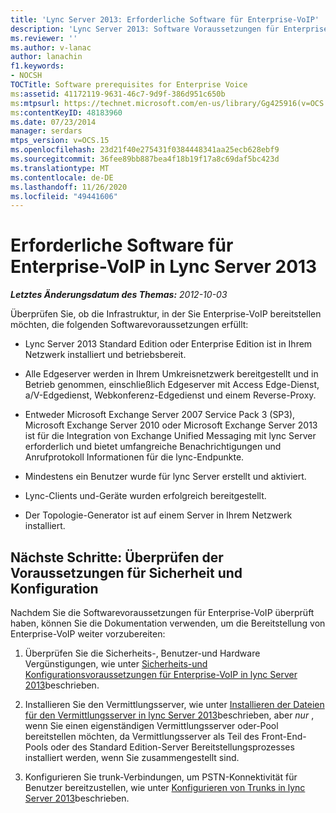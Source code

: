 ```yaml
---
title: 'Lync Server 2013: Erforderliche Software für Enterprise-VoIP'
description: 'Lync Server 2013: Software Voraussetzungen für Enterprise-VoIP'
ms.reviewer: ''
ms.author: v-lanac
author: lanachin
f1.keywords:
- NOCSH
TOCTitle: Software prerequisites for Enterprise Voice
ms:assetid: 41172119-9631-46c7-9d9f-386d951c650b
ms:mtpsurl: https://technet.microsoft.com/en-us/library/Gg425916(v=OCS.15)
ms:contentKeyID: 48183960
ms.date: 07/23/2014
manager: serdars
mtps_version: v=OCS.15
ms.openlocfilehash: 23d21f40e275431f0384448341aa25ecb628ebf9
ms.sourcegitcommit: 36fee89bb887bea4f18b19f17a8c69daf5bc423d
ms.translationtype: MT
ms.contentlocale: de-DE
ms.lasthandoff: 11/26/2020
ms.locfileid: "49441606"
---
```

# <a name="software-prerequisites-for-enterprise-voice-in-lync-server-2013"></a>Erforderliche Software für Enterprise-VoIP in Lync Server 2013

<div data-xmlns="http://www.w3.org/1999/xhtml">

<div class="topic" data-xmlns="http://www.w3.org/1999/xhtml" data-msxsl="urn:schemas-microsoft-com:xslt" data-cs="https://msdn.microsoft.com/">

<div data-asp="https://msdn2.microsoft.com/asp">



</div>

<div id="mainSection">

<div id="mainBody">

<span> </span>

_**Letztes Änderungsdatum des Themas:** 2012-10-03_

Überprüfen Sie, ob die Infrastruktur, in der Sie Enterprise-VoIP bereitstellen möchten, die folgenden Softwarevoraussetzungen erfüllt:

  - Lync Server 2013 Standard Edition oder Enterprise Edition ist in Ihrem Netzwerk installiert und betriebsbereit.

  - Alle Edgeserver werden in Ihrem Umkreisnetzwerk bereitgestellt und in Betrieb genommen, einschließlich Edgeserver mit Access Edge-Dienst, a/V-Edgedienst, Webkonferenz-Edgedienst und einem Reverse-Proxy.

  - Entweder Microsoft Exchange Server 2007 Service Pack 3 (SP3), Microsoft Exchange Server 2010 oder Microsoft Exchange Server 2013 ist für die Integration von Exchange Unified Messaging mit lync Server erforderlich und bietet umfangreiche Benachrichtigungen und Anrufprotokoll Informationen für die lync-Endpunkte.

  - Mindestens ein Benutzer wurde für lync Server erstellt und aktiviert.

  - Lync-Clients und-Geräte wurden erfolgreich bereitgestellt.

  - Der Topologie-Generator ist auf einem Server in Ihrem Netzwerk installiert.

<div>

## <a name="next-steps-verify-security-and-configuration-prerequisites"></a>Nächste Schritte: Überprüfen der Voraussetzungen für Sicherheit und Konfiguration

Nachdem Sie die Softwarevoraussetzungen für Enterprise-VoIP überprüft haben, können Sie die Dokumentation verwenden, um die Bereitstellung von Enterprise-VoIP weiter vorzubereiten:

1.  Überprüfen Sie die Sicherheits-, Benutzer-und Hardware Vergünstigungen, wie unter [Sicherheits-und Konfigurationsvoraussetzungen für Enterprise-VoIP in lync Server 2013](lync-server-2013-security-and-configuration-prerequisites-for-enterprise-voice.md)beschrieben.

2.  Installieren Sie den Vermittlungsserver, wie unter [Installieren der Dateien für den Vermittlungsserver in lync Server 2013](lync-server-2013-install-the-files-for-mediation-server.md)beschrieben, aber *nur* , wenn Sie einen eigenständigen Vermittlungsserver oder-Pool bereitstellen möchten, da Vermittlungsserver als Teil des Front-End-Pools oder des Standard Edition-Server Bereitstellungsprozesses installiert werden, wenn Sie zusammengestellt sind.

3.  Konfigurieren Sie trunk-Verbindungen, um PSTN-Konnektivität für Benutzer bereitzustellen, wie unter [Konfigurieren von Trunks in lync Server 2013](lync-server-2013-configuring-trunks.md)beschrieben.

</div>

</div>

<span> </span>

</div>

</div>

</div>

